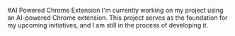 #AI Powered Chrome Extension 
I'm currently working on my project using an AI-powered Chrome extension. This project serves as the foundation for my upcoming initiatives, and I am still in the process of developing it.
